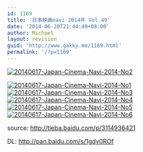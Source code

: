 ```yaml
---
id: 1169
title: '日本映画navi 2014年 Vol.49'
date: '2014-06-20T21:44:49+08:00'
author: Michael
layout: revision
guid: 'http://www.gakky.me/1169.html'
permalink: '/?p=1169'
---
```


[![20140617-Japan-Cinema-Navi-2014-No2](http://www.yui-aragaki.org/wp-content/uploads/2014/06/20140617-Japan-Cinema-Navi-2014-No2.jpg)](http://www.yui-aragaki.org/wp-content/uploads/2014/06/20140617-Japan-Cinema-Navi-2014-No2.jpg)

[![20140617-Japan-Cinema-Navi-2014-No1](http://www.yui-aragaki.org/wp-content/uploads/2014/06/20140617-Japan-Cinema-Navi-2014-No1.jpg)](http://www.yui-aragaki.org/wp-content/uploads/2014/06/20140617-Japan-Cinema-Navi-2014-No1.jpg) [![20140617-Japan-Cinema-Navi-2014-No3](http://www.yui-aragaki.org/wp-content/uploads/2014/06/20140617-Japan-Cinema-Navi-2014-No3.jpg)](http://www.yui-aragaki.org/wp-content/uploads/2014/06/20140617-Japan-Cinema-Navi-2014-No3.jpg) [![20140617-Japan-Cinema-Navi-2014-No4](http://www.yui-aragaki.org/wp-content/uploads/2014/06/20140617-Japan-Cinema-Navi-2014-No4.jpg)](http://www.yui-aragaki.org/wp-content/uploads/2014/06/20140617-Japan-Cinema-Navi-2014-No4.jpg) [![20140617-Japan-Cinema-Navi-2014-No5](http://www.yui-aragaki.org/wp-content/uploads/2014/06/20140617-Japan-Cinema-Navi-2014-No5.jpg)](http://www.yui-aragaki.org/wp-content/uploads/2014/06/20140617-Japan-Cinema-Navi-2014-No5.jpg) [![20140617-Japan-Cinema-Navi-2014-No6](http://www.yui-aragaki.org/wp-content/uploads/2014/06/20140617-Japan-Cinema-Navi-2014-No6.jpg)](http://www.yui-aragaki.org/wp-content/uploads/2014/06/20140617-Japan-Cinema-Navi-2014-No6.jpg)

source: <http://tieba.baidu.com/p/3114936421>

DL: <http://pan.baidu.com/s/1gdy0ROf>